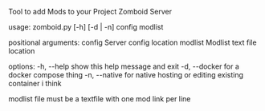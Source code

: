 Tool to add Mods to your Project Zomboid Server

usage: zomboid.py [-h] [-d | -n] config modlist

positional arguments:
  config        Server config location
  modlist       Modlist text file location

options:
  -h, --help    show this help message and exit
  -d, --docker  for a docker compose thing 
  -n, --native  for native hosting or editing existing container i think 

modlist file must be a textfile with one mod link per line

